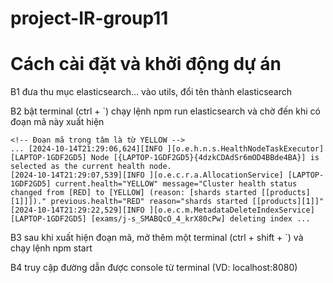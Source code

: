 # project-IR-group11
# Cách cài đặt và khởi động dự án

B1
    đưa thu mục elasticsearch... vào utils, đổi tên thành elasticsearch 
    
B2
    bật terminal (ctrl + `) chạy lệnh npm run elasticsearch và chờ đến khi có đoạn mã này xuất hiện
    
    <!-- Đoạn mã trọng tâm là từ YELLOW -->
    ... [2024-10-14T21:29:06,624][INFO ][o.e.h.n.s.HealthNodeTaskExecutor] [LAPTOP-1GDF2GD5] Node [{LAPTOP-1GDF2GD5}{4dzkCDAdSr6mOD4BBde4BA}] is selected as the current health node.
    [2024-10-14T21:29:07,539][INFO ][o.e.c.r.a.AllocationService] [LAPTOP-1GDF2GD5] current.health="YELLOW" message="Cluster health status changed from [RED] to [YELLOW] (reason: [shards started [[products][1]]])." previous.health="RED" reason="shards started [[products][1]]"
    [2024-10-14T21:29:22,529][INFO ][o.e.c.m.MetadataDeleteIndexService] [LAPTOP-1GDF2GD5] [exams/j-s_SMABQcO_4_krX80cPw] deleting index ...

B3
    sau khi xuất hiện đoạn mã, mở thêm một terminal (ctrl + shift + `) và chạy lệnh npm start

B4
    truy cập đường dẫn được console từ terminal (VD: localhost:8080)